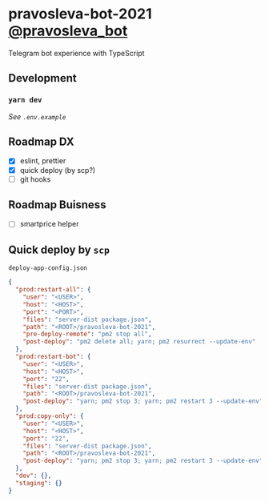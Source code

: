 # pravosleva-bot-2021 [@pravosleva_bot](https://t.me/pravosleva_bot)

Telegram bot experience with TypeScript

## Development

### `yarn dev`

_See `.env.example`_

## Roadmap DX

- [x] eslint, prettier
- [x] quick deploy (by scp?)
- [ ] git hooks

## Roadmap Buisness

- [ ] smartprice helper

## Quick deploy by `scp`

`deploy-app-config.json`

```json
{
  "prod:restart-all": {
    "user": "<USER>",
    "host": "<HOST>",
    "port": "<PORT>",
    "files": "server-dist package.json",
    "path": "<ROOT>/pravosleva-bot-2021",
    "pre-deploy-remote": "pm2 stop all",
    "post-deploy": "pm2 delete all; yarn; pm2 resurrect --update-env"
  },
  "prod:restart-bot": {
    "user": "<USER>",
    "host": "<HOST>",
    "port": "22",
    "files": "server-dist package.json",
    "path": "<ROOT>/pravosleva-bot-2021",
    "post-deploy": "yarn; pm2 stop 3; yarn; pm2 restart 3 --update-env"
  },
  "prod:copy-only": {
    "user": "<USER>",
    "host": "<HOST>",
    "port": "22",
    "files": "server-dist package.json",
    "path": "<ROOT>/pravosleva-bot-2021",
    "post-deploy": "yarn; pm2 stop 3; yarn; pm2 restart 3 --update-env"
  },
  "dev": {},
  "staging": {}
}
```
